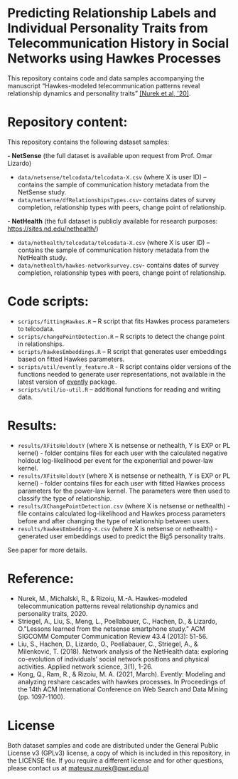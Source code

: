 Predicting Relationship Labels and Individual Personality Traits from Telecommunication History in Social Networks using Hawkes Processes
================

This repository contains code and data samples accompanying the manuscript
“Hawkes-modeled telecommunication patterns reveal relationship dynamics and personality traits” [\[Nurek et
al, '20\]](https://arxiv.org/abs/2009.02032).

# Repository content:

This repository contains the following dataset samples:

**- NetSense** (the full dataset is available upon request from Prof. Omar Lizardo)
  - `data/netsense/telcodata/telcodata-X.csv` (where X is user ID) – contains the sample of communication history metadata from the NetSense study.
  - `data/netsense/dfRelationshipsTypes.csv`- contains dates of survey completion, relationship types with peers, change point of relationship.

**- NetHealth** (the full dataset is publicly available for research purposes: https://sites.nd.edu/nethealth/)
  - `data/nethealth/telcodata/telcodata-X.csv` (where X is user ID) – contains the sample of communication history metadata from the NetHealth study.
  - `data/nethealth/hawkes-networksurvey.csv`- contains dates of survey completion, relationship types with peers, change point of relationship.

# Code scripts:

  - `scripts/fittingHawkes.R` – R script that fits Hawkes process parameters to telcodata.
  - `scripts/changePointDetection.R` – R scripts to
    detect the change point in relationships.
  - `scripts/hawkesEmbeddings.R` – R script that generates user embeddings based on fitted Hawkes parameters.
  - `scripts/util/evently_feature.R` - R script contains older versions of the functions needed to generate user representations, not available in the latest version of [evently](https://github.com/behavioral-ds/evently) package.
  - `scripts/util/io-util.R` – additional functions for reading and writing data.

# Results:
  - `results/XFitsHoldoutY` (where X is netsense or nethealth, Y is EXP or PL kernel) - folder contains files for each user with the calculated negative holdout log-likelihood per event for the exponential and power-law kernel.
  - `results/XFitsHoldoutY` (where X is netsense or nethealth, Y is EXP or PL kernel) - folder contains files for each user with fitted Hawkes process parameters for the power-law kernel.  The parameters were then used to classify the type of relationship.
  - `results/XChangePointDetection.csv` (where X is netsense or nethealth) - file contains calculated log-likelihood and Hawkes process parameters before and after changing the type of relationship between users.
  - `results/hawkesEmbedding-X.csv` (where X is netsense or nethealth) - generated user embeddings used to predict the Big5 personality traits.

See paper for more details.

# Reference:

- Nurek, M., Michalski, R., & Rizoiu, M.-A. Hawkes-modeled telecommunication patterns reveal relationship dynamics and personality traits, 2020.
- Striegel, A., Liu, S., Meng, L., Poellabauer, C., Hachen, D., & Lizardo, O."Lessons learned from the netsense smartphone study." ACM SIGCOMM Computer Communication Review 43.4 (2013): 51-56.
- Liu, S., Hachen, D., Lizardo, O., Poellabauer, C., Striegel, A., & Milenković, T. (2018). Network analysis of the NetHealth data: exploring co-evolution of individuals’ social network positions and physical activities. Applied network science, 3(1), 1-26.
- Kong, Q., Ram, R., & Rizoiu, M. A. (2021, March). Evently: Modeling and analyzing reshare cascades with hawkes processes. In Proceedings of the 14th ACM International Conference on Web Search and Data Mining (pp. 1097-1100).

# License

Both dataset samples and code are distributed under the General Public License
v3 (GPLv3) license, a copy of which is included in this repository, in
the LICENSE file. If you require a different license and for other
questions, please contact us at <mateusz.nurek@pwr.edu.pl>
